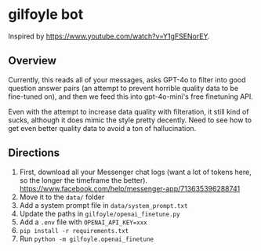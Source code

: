 # gilfoyle bot

Inspired by https://www.youtube.com/watch?v=Y1gFSENorEY. 

## Overview

Currently, this reads all of your messages, asks GPT-4o to filter into good question answer pairs (an attempt to prevent horrible quality data to be fine-tuned on), and then we feed this into gpt-4o-mini's free finetuning API. 

Even with the attempt to increase data quality with filteration, it still kind of sucks, although it does mimic the style pretty decently. Need to see how to get even better quality data to avoid a ton of hallucination.

## Directions

1. First, download all your Messenger chat logs (want a lot of tokens here, so the longer the timeframe the better). https://www.facebook.com/help/messenger-app/713635396288741
2. Move it to the `data/` folder
3. Add a system prompt file in `data/system_prompt.txt`
4. Update the paths in `gilfoyle/openai_finetune.py`
5. Add a `.env` file with `OPENAI_API_KEY=xxx`
6. `pip install -r requirements.txt`
7. Run `python -m gilfoyle.openai_finetune`
